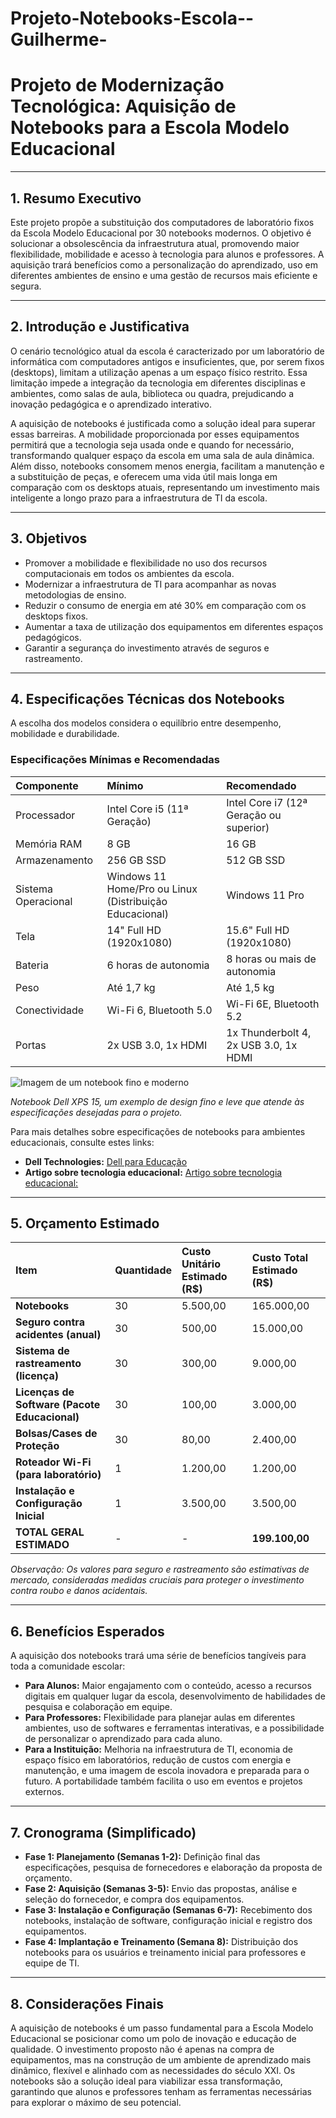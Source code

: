 # Projeto-Notebooks-Escola--Guilherme-

# Projeto de Modernização Tecnológica: Aquisição de Notebooks para a Escola Modelo Educacional

---

## 1. Resumo Executivo
Este projeto propõe a substituição dos computadores de laboratório fixos da Escola Modelo Educacional por 30 notebooks modernos. O objetivo é solucionar a obsolescência da infraestrutura atual, promovendo maior flexibilidade, mobilidade e acesso à tecnologia para alunos e professores. A aquisição trará benefícios como a personalização do aprendizado, uso em diferentes ambientes de ensino e uma gestão de recursos mais eficiente e segura.

---

## 2. Introdução e Justificativa
O cenário tecnológico atual da escola é caracterizado por um laboratório de informática com computadores antigos e insuficientes, que, por serem fixos (desktops), limitam a utilização apenas a um espaço físico restrito. Essa limitação impede a integração da tecnologia em diferentes disciplinas e ambientes, como salas de aula, biblioteca ou quadra, prejudicando a inovação pedagógica e o aprendizado interativo.

A aquisição de notebooks é justificada como a solução ideal para superar essas barreiras. A mobilidade proporcionada por esses equipamentos permitirá que a tecnologia seja usada onde e quando for necessário, transformando qualquer espaço da escola em uma sala de aula dinâmica. Além disso, notebooks consomem menos energia, facilitam a manutenção e a substituição de peças, e oferecem uma vida útil mais longa em comparação com os desktops atuais, representando um investimento mais inteligente a longo prazo para a infraestrutura de TI da escola.

---

## 3. Objetivos
* Promover a mobilidade e flexibilidade no uso dos recursos computacionais em todos os ambientes da escola.
* Modernizar a infraestrutura de TI para acompanhar as novas metodologias de ensino.
* Reduzir o consumo de energia em até 30% em comparação com os desktops fixos.
* Aumentar a taxa de utilização dos equipamentos em diferentes espaços pedagógicos.
* Garantir a segurança do investimento através de seguros e rastreamento.

---

## 4. Especificações Técnicas dos Notebooks
A escolha dos modelos considera o equilíbrio entre desempenho, mobilidade e durabilidade.

### Especificações Mínimas e Recomendadas

| Componente | Mínimo | Recomendado |
| :--------- | :----- | :---------- |
| Processador | Intel Core i5 (11ª Geração) | Intel Core i7 (12ª Geração ou superior) |
| Memória RAM | 8 GB | 16 GB |
| Armazenamento | 256 GB SSD | 512 GB SSD |
| Sistema Operacional | Windows 11 Home/Pro ou Linux (Distribuição Educacional) | Windows 11 Pro |
| Tela | 14" Full HD (1920x1080) | 15.6" Full HD (1920x1080) |
| Bateria | 6 horas de autonomia | 8 horas ou mais de autonomia |
| Peso | Até 1,7 kg | Até 1,5 kg |
| Conectividade | Wi-Fi 6, Bluetooth 5.0 | Wi-Fi 6E, Bluetooth 5.2 |
| Portas | 2x USB 3.0, 1x HDMI | 1x Thunderbolt 4, 2x USB 3.0, 1x HDMI |

![Imagem de um notebook fino e moderno](https://m.media-amazon.com/images/I/81m5EhS7GaL._AC_SX679_.jpg)

*Notebook Dell XPS 15, um exemplo de design fino e leve que atende às especificações desejadas para o projeto.*

Para mais detalhes sobre especificações de notebooks para ambientes educacionais, consulte estes links:

* **Dell Technologies:** [Dell para Educação](https://www.dell.com/pt-br/blog/tags/dell-technologies/)
* **Artigo sobre tecnologia educacional:** [Artigo sobre tecnologia educacional:](https://canaltech.com.br/escolha-o-notebook-ideal-para-o-ambiente-educacional/)

---

## 5. Orçamento Estimado

| Item | Quantidade | Custo Unitário Estimado (R$) | Custo Total Estimado (R$) |
| :--- | :--------- | :-------------------------- | :------------------------ |
| **Notebooks** | 30 | 5.500,00 | 165.000,00 |
| **Seguro contra acidentes (anual)** | 30 | 500,00 | 15.000,00 |
| **Sistema de rastreamento (licença)** | 30 | 300,00 | 9.000,00 |
| **Licenças de Software (Pacote Educacional)** | 30 | 100,00 | 3.000,00 |
| **Bolsas/Cases de Proteção** | 30 | 80,00 | 2.400,00 |
| **Roteador Wi-Fi (para laboratório)** | 1 | 1.200,00 | 1.200,00 |
| **Instalação e Configuração Inicial** | 1 | 3.500,00 | 3.500,00 |
| **TOTAL GERAL ESTIMADO** | - | - | **199.100,00** |

*Observação: Os valores para seguro e rastreamento são estimativas de mercado, consideradas medidas cruciais para proteger o investimento contra roubo e danos acidentais.*

---

## 6. Benefícios Esperados
A aquisição dos notebooks trará uma série de benefícios tangíveis para toda a comunidade escolar:

* **Para Alunos:** Maior engajamento com o conteúdo, acesso a recursos digitais em qualquer lugar da escola, desenvolvimento de habilidades de pesquisa e colaboração em equipe.
* **Para Professores:** Flexibilidade para planejar aulas em diferentes ambientes, uso de softwares e ferramentas interativas, e a possibilidade de personalizar o aprendizado para cada aluno.
* **Para a Instituição:** Melhoria na infraestrutura de TI, economia de espaço físico em laboratórios, redução de custos com energia e manutenção, e uma imagem de escola inovadora e preparada para o futuro. A portabilidade também facilita o uso em eventos e projetos externos.

---

## 7. Cronograma (Simplificado)

* **Fase 1: Planejamento (Semanas 1-2):** Definição final das especificações, pesquisa de fornecedores e elaboração da proposta de orçamento.
* **Fase 2: Aquisição (Semanas 3-5):** Envio das propostas, análise e seleção do fornecedor, e compra dos equipamentos.
* **Fase 3: Instalação e Configuração (Semanas 6-7):** Recebimento dos notebooks, instalação de software, configuração inicial e registro dos equipamentos.
* **Fase 4: Implantação e Treinamento (Semana 8):** Distribuição dos notebooks para os usuários e treinamento inicial para professores e equipe de TI.

---

## 8. Considerações Finais
A aquisição de notebooks é um passo fundamental para a Escola Modelo Educacional se posicionar como um polo de inovação e educação de qualidade. O investimento proposto não é apenas na compra de equipamentos, mas na construção de um ambiente de aprendizado mais dinâmico, flexível e alinhado com as necessidades do século XXI. Os notebooks são a solução ideal para viabilizar essa transformação, garantindo que alunos e professores tenham as ferramentas necessárias para explorar o máximo de seu potencial.
